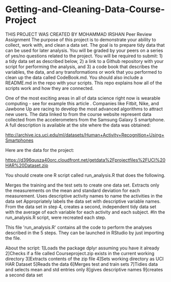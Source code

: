 # Getting-and-Cleaning-Data-Course-Project
THIS PROJECT WAS CREATED BY MOHAMMAD IRSHAN
Peer Review Assignment
The purpose of this project is to demonstrate your ability to collect, work with, and clean a data set. The goal is to prepare tidy data that can be used for later analysis. You will be graded by your peers on a series of yes/no questions related to the project. You will be required to submit: 1) a tidy data set as described below, 2) a link to a Github repository with your script for performing the analysis, and 3) a code book that describes the variables, the data, and any transformations or work that you performed to clean up the data called CodeBook.md. You should also include a README.md in the repo with your scripts. This repo explains how all of the scripts work and how they are connected.

One of the most exciting areas in all of data science right now is wearable computing - see for example this article . Companies like Fitbit, Nike, and Jawbone Up are racing to develop the most advanced algorithms to attract new users. The data linked to from the course website represent data collected from the accelerometers from the Samsung Galaxy S smartphone. A full description is available at the site where the data was obtained:

http://archive.ics.uci.edu/ml/datasets/Human+Activity+Recognition+Using+Smartphones

Here are the data for the project:

https://d396qusza40orc.cloudfront.net/getdata%2Fprojectfiles%2FUCI%20HAR%20Dataset.zip

You should create one R script called run_analysis.R that does the following.

Merges the training and the test sets to create one data set.
Extracts only the measurements on the mean and standard deviation for each measurement.
Uses descriptive activity names to name the activities in the data set
Appropriately labels the data set with descriptive variable names.
From the data set in step 4, creates a second, independent tidy data set with the average of each variable for each activity and each subject.
#In the run_analysis.R script, were recreated each step.

This file 'run_analysis.R' contains all the code to perform the analyses described in the 5 steps. They can be launched in RStudio by just importing the file.

About the script:
1]Loads the package dplyr assuming you have it already
2]Checks if a file called Courseproject.zip exists in the current working directory
3]Extracts contents of the zip file
4]Sets working directory as UCI HAR Dataset
5]Reads the data
6]Merges test and train sets
7]Tidies data and selects mean and std entries only
8]gives descriptive names
9]creates a second data set
